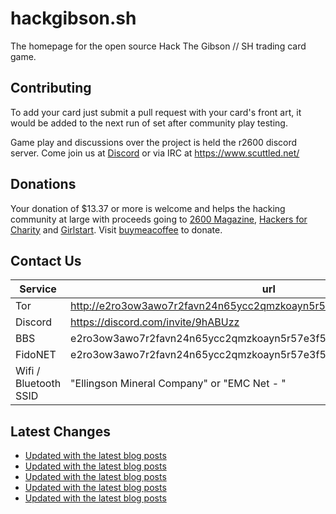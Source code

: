 # hackgibson.sh
The homepage for the open source Hack The Gibson // SH trading card game.


## Contributing

To add your card just submit a pull request with your card's front art, it would be added to the next run of set after community play testing.

Game play and discussions over the project is held the r2600 discord server. Come join us at [Discord](https://discord.com/invite/9hABUzz) or via IRC at https://www.scuttled.net/


## Donations

Your donation of $13.37 or more is welcome and helps the hacking community at large with proceeds going to [2600 Magazine](https://2600.com/), [Hackers for Charity](https://hackersforcharity.org) and [Girlstart](https://girlstart.org).  Visit [buymeacoffee](https://www.buymeacoffee.com/hackgibson.sh) to donate.


## Contact Us

Service | url
-|-
Tor | http://e2ro3ow3awo7r2favn24n65ycc2qmzkoayn5r57e3f56nvjwdcgg32ad.onion
Discord | https://discord.com/invite/9hABUzz
BBS | e2ro3ow3awo7r2favn24n65ycc2qmzkoayn5r57e3f56nvjwdcgg32ad.onion:23
FidoNET | e2ro3ow3awo7r2favn24n65ycc2qmzkoayn5r57e3f56nvjwdcgg32ad.onion:24554
Wifi / Bluetooth SSID | "Ellingson Mineral Company" or "EMC Net - <fidonet address>"

## Latest Changes
<!-- BLOG-POST-LIST:START -->
- [Updated with the latest blog posts](https://github.com/DFW2600/hackgibson.sh/commit/2c441dd7b2f336a8d8d65d70a37bf36d08c4ee4f)
- [Updated with the latest blog posts](https://github.com/DFW2600/hackgibson.sh/commit/59b7858cd3c0762458634fd7d4331ca4c936e3b4)
- [Updated with the latest blog posts](https://github.com/DFW2600/hackgibson.sh/commit/eebe6c3775c253b0c3b18a1ce291b88c946f6223)
- [Updated with the latest blog posts](https://github.com/DFW2600/hackgibson.sh/commit/ecd79aaf4f05d0a8e1a72598c052a098c7ef2583)
- [Updated with the latest blog posts](https://github.com/DFW2600/hackgibson.sh/commit/0073482edb7d088968f70c28daf40155e8298e37)
<!-- BLOG-POST-LIST:END -->
